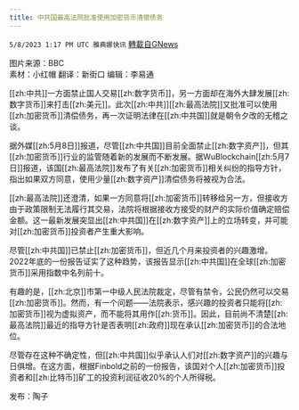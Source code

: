 ```yaml
---
title: 中共国最高法院批准使用加密货币清偿债务
---
```

`5/8/2023 1:17 PM UTC 雅典娜快讯` [轉載自GNews](https://gnews.org/articles/1283738)

图片来源：BBC   
素材：小红帽  翻译：新街口  编辑：李易通    

[[zh:中共]]一方面禁止国人交易[[zh:数字货币]]，另一方面却在海外大肆发展[[zh:数字货币]]来打击[[zh:美元]]。此次[[zh:中共]][[zh:最高法院]]又批准可以使用[[zh:加密货币]]清偿债务，再一次证明法律在[[zh:中共国]]就是朝令夕改的无稽之谈。  

据外媒[[zh:5月8日]]报道，尽管[[zh:中共国]]目前全面禁止[[zh:数字资产]]，但其[[zh:加密货币]]行业的监管随着新的发展而不断发展。据WuBlockchain[[zh:5月7日]]报道，该国[[zh:最高法院]]发布了有关[[zh:加密货币]]相关纠纷的指导方针，指出如果双方同意，使用少量[[zh:数字资产]]清偿债务将被视为合法。  

[[zh:最高法院]]还澄清，如果一方同意将[[zh:加密货币]]转移给另一方，但接收方由于政策限制无法履行其交易，法院将根据接收方接受的财产的实际价值确定赔偿金额。这一最新发展突显出[[zh:中共国]]在[[zh:数字资产]]上的立场转变，并可能对[[zh:加密货币]]投资者产生重大影响。  

尽管[[zh:中共国]]已禁止[[zh:加密货币]]，但近几个月来投资者的兴趣激增。2022年底的一份报告证实了这种趋势，该报告显示[[zh:中共国]]在全球[[zh:加密货币]]采用指数中名列前十。  

有趣的是，[[zh:北京]]市第一中级人民法院裁定，尽管有禁令，公民仍然可以交易[[zh:加密货币]]。然而，有一个问题——法院表示，感兴趣的投资者只能将[[zh:加密货币]]视为虚拟资产，而不能将其用作[[zh:货币]]。因此，目前尚不清楚[[zh:最高法院]]最近的指导方针是否表明[[zh:政府]]现在承认[[zh:加密货币]]的合法地位。  

尽管存在这种不确定性，但[[zh:中共国]]似乎承认人们对[[zh:数字资产]]的兴趣与日俱增。在这方面，根据Finbold之前的一份报告，该国对个人[[zh:加密货币]]投资者和[[zh:比特币]]矿工的投资利润征收20%的个人所得税。  

发布：陶子

